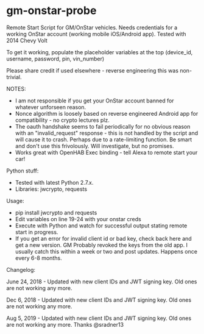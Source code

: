 # gm-onstar-probe

Remote Start Script for GM/OnStar vehicles. Needs credentials for a working OnStar account (working mobile iOS/Android app). Tested with 2014 Chevy Volt

To get it working, populate the placeholder variables at the top (device_id, username, password, pin, vin_number) 

Please share credit if used elsewhere - reverse engineering this was non-trivial. 

NOTES:

- I am not responsible if you get your OnStar account banned for whatever unforseen reason. 
- Nonce algorithm is loosely based on reverse engineered Android app for compatibility - no crypto lectures plz.
- The oauth handshake seems to fail periodically for no obvious reason with an "invalid_request" response - this is not handled by the script and will cause it to crash. Perhaps due to a rate-limiting function. Be smart and don't use this frivolously. Will investigate, but no promises.
- Works great with OpenHAB Exec binding - tell Alexa to remote start your car!


Python stuff:
- Tested with latest Python 2.7.x.
- Libraries: jwcrypto, requests

Usage:
- pip install jwcrypto and requests
- Edit variables on line 19-24 with your onstar creds
- Execute with Python and watch for successful output stating remote start in progress.
- If you get an error for invalid client id or bad key, check back here and get a new version. GM Probably revoked the keys from the old app. I usually catch this within a week or two and post updates. Happens once every 6-8 months.

Changelog:

June 24, 2018 - Updated with new client IDs and JWT signing key. Old ones are not working any more.

Dec 6, 2018 - Updated with new client IDs and JWT signing key. Old ones are not working any more.

Aug 5, 2019 - Updated with new client IDs and JWT signing key. Old ones are not working any more. Thanks @sradner13
